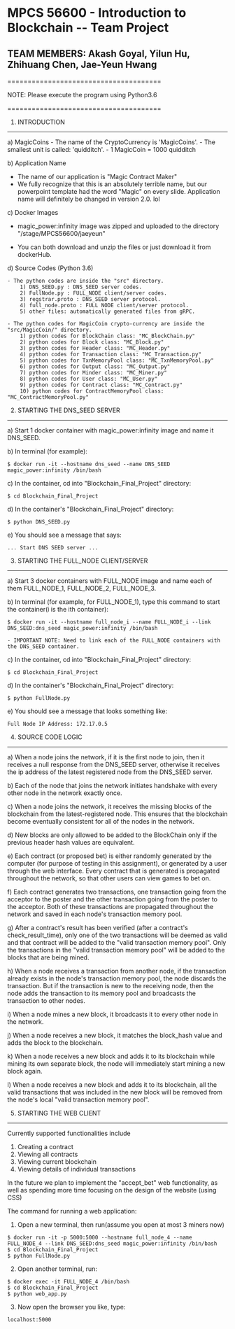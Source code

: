 <h1> MPCS 56600 - Introduction to Blockchain -- Team Project</h1>


<h2> TEAM MEMBERS: Akash Goyal, Yilun Hu, Zhihuang Chen, Jae-Yeun Hwang </h2>
======================================

NOTE: Please execute the program using Python3.6

======================================

1. INTRODUCTION
---------------
a) MagicCoins
    - The name of the CryptoCurrency is 'MagicCoins'.
    - The smallest unit is called: 'quidditch'.
    - 1 MagicCoin = 1000 quidditch


b) Application Name
* The name of our application is "Magic Contract Maker"
* We fully recognize that this is an absolutely terrible name, but our powerpoint
      template had the word "Magic" on every slide. Application name will definitely
      be changed in version 2.0. lol


c) Docker Images

* magic_power:infinity image was zipped and uploaded to the directory 
"/stage/MPCS56600/jaeyeun"
    
* You can both download and unzip the files or just download it from dockerHub.


d) Source Codes (Python 3.6)

    - The python codes are inside the "src" directory.
        1) DNS_SEED.py : DNS_SEED server codes.
        2) FullNode.py : FULL_NODE client/server codes.
        3) regstrar.proto : DNS_SEED server protocol.
        4) full_node.proto : FULL NODE client/server protocol.
        5) other files: automatically generated files from gRPC.

    - The python codes for MagicCoin crypto-currency are inside the "src/MagicCoin/" directory.
        1) python codes for BlockChain class: "MC_BlockChain.py"
        2) python codes for Block class: "MC_Block.py"
        3) python codes for Header class: "MC_Header.py"
        4) python codes for Transaction class: "MC_Transaction.py"
        5) python codes for TxnMemoryPool class: "MC_TxnMemoryPool.py"
        6) python codes for Output class: "MC_Output.py"
        7) python codes for Minder class: "MC_Miner.py"
        8) python codes for User class: "MC_User.py"
        9) python codes for Contract class: "MC_Contract.py"
        10) python codes for ContractMemoryPool class: "MC_ContractMemoryPool.py"


2. STARTING THE DNS_SEED SERVER
-------------------
a) Start 1 docker container with magic_power:infinity image and name it DNS_SEED.

b) In terminal (for example):
```
$ docker run -it --hostname dns_seed --name DNS_SEED magic_power:infinity /bin/bash
```

c) In the container, cd into "Blockchain_Final_Project" directory:

```
$ cd Blockchain_Final_Project
```

d) In the container's "Blockchain_Final_Project" directory:

```
$ python DNS_SEED.py
```

e) You should see a message that says: 

    ... Start DNS SEED server ...


3. STARTING THE FULL_NODE CLIENT/SERVER
-------------------

a) Start 3 docker containers with FULL_NODE image and name each of them
   FULL_NODE_1, FULL_NODE_2, FULL_NODE_3.

b) In terminal (for example, for FULL_NODE_1), type this command to start the container(i is the ith container):
```
$ docker run -it --hostname full_node_i --name FULL_NODE_i --link DNS_SEED:dns_seed magic_power:infinity /bin/bash
```

    - IMPORTANT NOTE: Need to link each of the FULL_NODE containers with the DNS_SEED container.

c) In the container, cd into "Blockchain_Final_Project" directory:

```
$ cd Blockchain_Final_Project
```

d) In the container's "Blockchain_Final_Project" directory:
```
$ python FullNode.py
```

e) You should see a message that looks something like: 

    Full Node IP Address: 172.17.0.5


4. SOURCE CODE LOGIC
-------------------
a) When a node joins the network, if it is the first node to join, then it 
   receives a null response from the DNS_SEED server, otherwise it receives the 
   ip address of the latest registered node from the DNS_SEED server.

b) Each of the node that joins the network initiates handshake with every other 
   node in the network exactly once.

c) When a node joins the network, it receives the missing blocks of the 
   blockchain from the latest-registered node. This ensures that the blockchain
   become eventually consistent for all of the nodes in the network.

d) New blocks are only allowed to be added to the BlockChain only if the
   previous header hash values are equivalent.

e) Each contract (or proposed bet) is either randomly generated by the computer
   (for purpose of testing in this assignment), or generated by a user through the
   web interface. Every contract that is generated is propagated throughout the network,
   so that other users can view games to bet on.

f) Each contract generates two transactions, one transaction going from the acceptor to the
   poster and the other transaction going from the poster to the acceptor. Both of these
   transactions are propagated throughout the network and saved in each node's
   transaction memory pool.

g) After a contract's result has been verified (after a contract's check_result_time),
   only one of the two transactions will be deemed as valid and that contract will be
   added to the "valid transaction memory pool". Only the transactions in the
   "valid transaction memory pool" will be added to the blocks that are being mined.
   

h) When a node receives a transaction from another node, if the transaction 
   already exists in the node's transaction memory pool, the node discards 
   the transaction. But if the transaction is new to the receiving node, then
   the node adds the transaction to its memory pool and broadcasts
   the transaction to other nodes.

i) When a node mines a new block, it broadcasts it to every other node in the network.

j) When a node receives a new block, it matches the block_hash value and adds
   the block to the blockchain.

k) When a node receives a new block and adds it to its blockchain while mining
   its own separate block, the node will immediately start mining a new block again.

l) When a node receives a new block and adds it to its blockchain, all the valid transactions 
   that was included in the new block will be removed from the node's local "valid transaction memory pool".
   

5. STARTING THE WEB CLIENT
-------------------

Currently supported functionalities include
   1. Creating a contract
   2. Viewing all contracts
   3. Viewing current blockchain
   4. Viewing details of individual transactions
   
In the future we plan to implement the "accept_bet" web functionality,
as well as spending more time focusing on the design of the website (using CSS)

The command for running a web application:

1) Open a new terminal, then run(assume you open at most 3 miners now) 
```
$ docker run -it -p 5000:5000 --hostname full_node_4 --name FULL_NODE_4 --link DNS_SEED:dns_seed magic_power:infinity /bin/bash
$ cd Blockchain_Final_Project
$ python FullNode.py

```
2) Open another terminal, run:
```
$ docker exec -it FULL_NODE_4 /bin/bash
$ cd Blockchain_Final_Project
$ python web_app.py
```

3) Now open the browser you like, type:
```
localhost:5000
```
